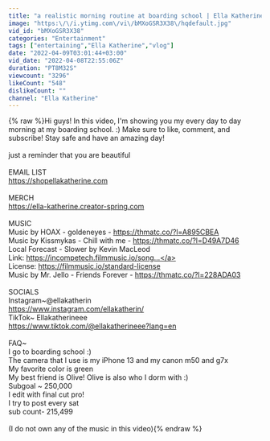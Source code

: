 ```yaml
---
title: "a realistic morning routine at boarding school | Ella Katherine"
image: "https:\/\/i.ytimg.com\/vi\/bMXoGSR3X38\/hqdefault.jpg"
vid_id: "bMXoGSR3X38"
categories: "Entertainment"
tags: ["entertaining","Ella Katherine","vlog"]
date: "2022-04-09T03:01:44+03:00"
vid_date: "2022-04-08T22:55:06Z"
duration: "PT8M32S"
viewcount: "3296"
likeCount: "548"
dislikeCount: ""
channel: "Ella Katherine"
---
```

{% raw %}Hi guys! In this video, I'm showing you my every day to day morning at my boarding school. :) Make sure to like, comment, and subscribe! Stay safe and have an amazing day! <br /><br />just a reminder that you are beautiful <br /><br />EMAIL LIST <br /><a rel="nofollow" target="blank" href="https://shopellakatherine.com">https://shopellakatherine.com</a><br /><br />MERCH<br /><a rel="nofollow" target="blank" href="https://ella-katherine.creator-spring.com">https://ella-katherine.creator-spring.com</a><br /><br />MUSIC<br />Music by HOAX - goldeneyes - <a rel="nofollow" target="blank" href="https://thmatc.co/?l=A895CBEA">https://thmatc.co/?l=A895CBEA</a><br />Music by Kissmykas - Chill with me - <a rel="nofollow" target="blank" href="https://thmatc.co/?l=D49A7D46">https://thmatc.co/?l=D49A7D46</a><br />Local Forecast - Slower by Kevin MacLeod<br />Link: <a rel="nofollow" target="blank" href="https://incompetech.filmmusic.io/song...">https://incompetech.filmmusic.io/song...</a><br />License: <a rel="nofollow" target="blank" href="https://filmmusic.io/standard-license">https://filmmusic.io/standard-license</a><br />Music by Mr. Jello - Friends Forever - <a rel="nofollow" target="blank" href="https://thmatc.co/?l=228ADA03">https://thmatc.co/?l=228ADA03</a><br /><br />SOCIALS<br />Instagram~@ellakatherin<br /><a rel="nofollow" target="blank" href="https://www.instagram.com/ellakatherin/">https://www.instagram.com/ellakatherin/</a><br />TikTok~ Ellakatherineee<br /><a rel="nofollow" target="blank" href="https://www.tiktok.com/@ellakatherineee?lang=en">https://www.tiktok.com/@ellakatherineee?lang=en</a><br /><br />FAQ~<br />I go to boarding school :)<br />The camera that I use is my iPhone 13 and my canon m50 and g7x<br />My favorite color is green<br />My best friend is Olive! Olive is also who I dorm with :)<br />Subgoal ~ 250,000<br />I edit with final cut pro!<br />I try to post every sat <br />sub count- 215,499<br /><br />(I do not own any of the music in this video){% endraw %}
